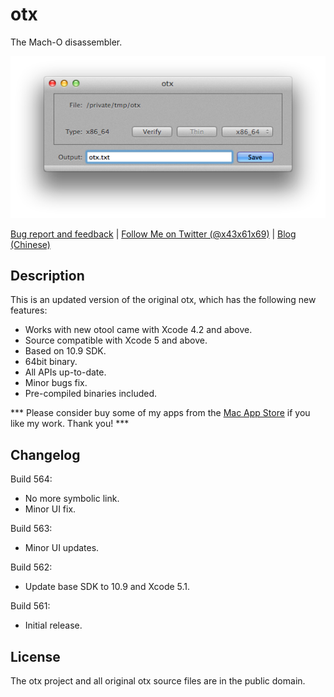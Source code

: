 otx
===

The Mach-O disassembler.

![screenshot](Screenshot.png)

[Bug report and feedback][] | [Follow Me on Twitter (@x43x61x69)][] | [Blog (Chinese)][]

[Bug report and feedback]: https://github.com/x43x61x69/OTX/issues "GitHub"
[Follow Me on Twitter (@x43x61x69)]: https://twitter.com/x43x61x69 "Twitter"
[Blog (Chinese)]: http://vox.vg "Blog"

Description
-----------

This is an updated version of the original otx, which has the following new features:

* Works with new otool came with Xcode 4.2 and above.
* Source compatible with Xcode 5 and above.
* Based on 10.9 SDK.
* 64bit binary.
* All APIs up-to-date.
* Minor bugs fix.
* Pre-compiled binaries included.

*** Please consider buy some of my apps from the [Mac App Store](http://reversi.ng/Metarminator/) if you like my work. Thank you! ***


Changelog
---------

Build 564:

* No more symbolic link.
* Minor UI fix.

Build 563:

* Minor UI updates.

Build 562:

* Update base SDK to 10.9 and Xcode 5.1.

Build 561:

* Initial release.


License
-------

The otx project and all original otx source files are in the public domain.
